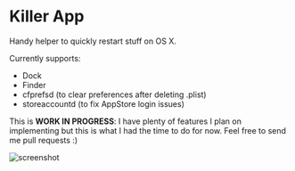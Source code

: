 # Killer App

Handy helper to quickly restart stuff on OS X.

Currently supports:

* Dock
* Finder
* cfprefsd (to clear preferences after deleting .plist)
* storeaccountd (to fix AppStore login issues)

This is **WORK IN PROGRESS**: I have plenty of features I plan on implementing but this is what I had the time to do for now. Feel free to send me pull requests :)

![screenshot](https://raw.githubusercontent.com/insidegui/Killer/master/screenshots/screenshot.png)